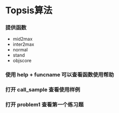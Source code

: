 # Topsis算法
### 提供函数
- mid2max
- inter2max
- normal
- stand
- objscore

### 使用 help + funcname 可以查看函数使用帮助

### 打开 call_sample 查看使用样例

### 打开 problem1 查看第一个练习题
